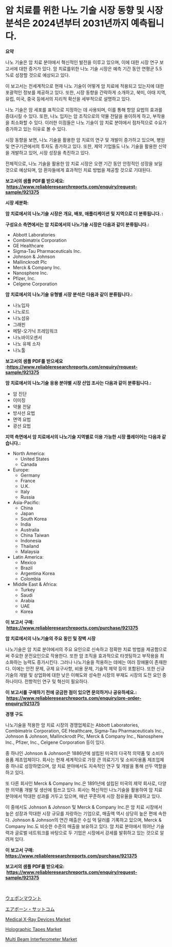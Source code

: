<p><h1>암 치료를 위한 나노 기술 시장 동향 및 시장 분석은 2024년부터 2031년까지 예측됩니다.</h1></p><p><strong>요약</strong></p>
<p><p>나노 기술은 암 치료 분야에서 혁신적인 발전을 이루고 있으며, 이에 대한 시장 연구 보고서에 대한 증거가 있다. 암 치료를위한 나노 기술 시장은 예측 기간 동안 연평균 5.5 %로 성장할 것으로 예상되고 있다.</p><p>이 보고서는 전세계적으로 현재 나노 기술이 어떻게 암 치료에 적용되고 있는지에 대한 포괄적인 정보를 제공하고 있다. 또한, 시장 동향을 간략하게 소개하고, 북미, 아태 지역, 유럽, 미국, 중국 등에서의 지리적 확산을 세부적으로 설명하고 있다.</p><p>나노 기술은 암 세포를 표적으로 지정하는 데 사용되며, 이를 통해 항암 요법의 효과를 증대시킬 수 있다. 또한, 나노 입자는 암 조직으로의 약물 전달을 용이하게 하고, 부작용을 최소화할 수 있다. 이러한 이점들은 나노 기술이 암 치료 분야에서 점차적으로 수요가 증가하고 있는 이유로 볼 수 있다.</p><p>시장 동향을 보면, 나노 기술을 활용한 암 치료의 연구 및 개발이 증가하고 있으며, 병원 및 연구기관에서의 투자도 증가하고 있다. 또한, 제약 기업들도 나노 기술을 활용한 신약을 개발하고 있어, 시장 성장을 촉진하고 있다.</p><p>전체적으로, 나노 기술을 활용한 암 치료 시장은 오랜 기간 동안 안정적인 성장을 보일 것으로 예상되며, 암 환자들에게 효과적인 치료 방법을 제공할 것으로 기대된다.</p></p>
<p><strong>보고서의 샘플 PDF를 받으세요: &nbsp;<a href="https://www.reliableresearchreports.com/enquiry/request-sample/921375">https://www.reliableresearchreports.com/enquiry/request-sample/921375</a></strong></p>
<p><strong>시장 세분화:</strong></p>
<p><strong> 암 치료에서의 나노기술 시장은 개요, 배포, 애플리케이션 및 지역으로 더 분류됩니다. :</strong></p>
<p><strong>구성요소 측면에서는 암 치료에서의 나노기술 시장은 다음과 같이 분류됩니다.:</strong></p>
<p><ul><li>Abbott Laboratories</li><li>Combimatrix Corporation</li><li>GE Healthcare</li><li>Sigma-Tau Pharmaceuticals Inc.</li><li>Johnson & Johnson</li><li>Mallinckrodt Plc</li><li>Merck & Company Inc.</li><li>Nanosphere Inc.</li><li>Pfizer, Inc.</li><li>Celgene Corporation</li></ul></p>
<p><strong> 암 치료에서의 나노기술 유형별 시장 분석은 다음과 같이 분류됩니다.:</strong></p>
<p><ul><li>나노입자</li><li>나노로드</li><li>나노섬유</li><li>그래핀</li><li>메탈-오가닉 프레임워크</li><li>나노바이오센서</li><li>나노 유체 소자</li><li>나노툴</li></ul></p>
<p><strong>보고서의 샘플 PDF를 받으세요 :<a href="https://www.reliableresearchreports.com/enquiry/request-sample/921375">https://www.reliableresearchreports.com/enquiry/request-sample/921375</a></strong></p>
<p><strong> 암 치료에서의 나노기술 응용 분야별 시장 산업 조사는 다음과 같이 분류됩니다.:</strong></p>
<p><ul><li>암 진단</li><li>이미징</li><li>약물 전달</li><li>방사선 요법</li><li>면역 요법</li><li>광선 요법</li></ul></p>
<p><strong>지역 측면에서 암 치료에서의 나노기술 지역별로 이용 가능한 시장 플레이어는 다음과 같습니다.:</strong></p>
<p><ul>
    <li>
        North America:
        <ul>
            <li>United States</li>
            <li>Canada</li>
        </ul>
    </li>
    <li>
        Europe:
        <ul>
            <li>Germany</li>
            <li>France</li>
            <li>U.K.</li>
            <li>Italy</li>
            <li>Russia</li>
        </ul>
    </li>
    <li>
        Asia-Pacific:
        <ul>
            <li>China</li>
            <li>Japan</li>
            <li>South Korea</li>
            <li>India</li>
            <li>Australia</li>
            <li>China Taiwan</li>
            <li>Indonesia</li>
            <li>Thailand</li>
            <li>Malaysia</li>
        </ul>
    </li>
    <li>
        Latin America:
        <ul>
            <li>Mexico</li>
            <li>Brazil</li>
            <li>Argentina Korea</li>
            <li>Colombia</li>
        </ul>
    </li>
    <li>
        Middle East & Africa:
        <ul>
            <li>Turkey</li>
            <li>Saudi</li>
            <li>Arabia</li>
            <li>UAE</li>
            <li>Korea</li>
        </ul>
    </li>
    </ul></p>
<p><strong>이 보고서 구매: &nbsp;<a href="https://www.reliableresearchreports.com/purchase/921375">https://www.reliableresearchreports.com/purchase/921375</a></strong></p>
<p><strong>암 치료에서의 나노기술의 주요 동인 및 장벽 시장</strong></p>
<p><p>나노기술은 암 치료 분야에서의 주요 요인으로 신속하고 정확한 치료 방법을 제공함으로써 주요한 운전요인으로 작용한다. 또한 암 조직을 효과적으로 타겟팅하고 부작용을 최소화하는 능력도 증가시킨다. 그러나 나노기술을 적용하는 데에는 여러 장애물이 존재한다. 이에는 안전 문제, 규제 요구사항, 비용 문제, 기술적 제약 등이 포함된다. 또한 신규 기술의 개발 및 상업화에 대한 낮은 이해도와 성숙한 시장의 부재도 시장의 도전 요인 중 하나이다. 전향적인 연구 및 혁신이 필요하다.</p></p>
<p><strong>이 보고서를 구매하기 전에 궁금한 점이 있으면 문의하거나 공유하세요.: &nbsp;<a href="https://www.reliableresearchreports.com/enquiry/pre-order-enquiry/921375">https://www.reliableresearchreports.com/enquiry/pre-order-enquiry/921375</a></strong></p>
<p><strong>경쟁 구도</strong></p>
<p><p>나노기술을 적용한 암 치료 시장의 경쟁업체로는 Abbott Laboratories, Combimatrix Corporation, GE Healthcare, Sigma-Tau Pharmaceuticals Inc., Johnson & Johnson, Mallinckrodt Plc, Merck & Company Inc., Nanosphere Inc., Pfizer, Inc., Celgene Corporation 등이 있다. </p><p>중 하나인 Johnson & Johnson은 1886년에 설립된 미국의 다국적 의약품 및 소비자용품 제조업체이다. 회사는 현재 세계적으로 가장 큰 의료기기 및 소비자용품 제조업체 중 하나로 성장하였으며, 암 치료 분야에서도 지속적인 연구 및 개발을 통해 선두 역할을 하고 있다. </p><p>또 다른 회사인 Merck & Company Inc.은 1891년에 설립된 미국의 제약 회사로, 다양한 의약품 개발 및 생산에 힘쓰고 있다. 회사는 혁신적인 나노기술을 활용하여 암 치료 분야에서 막대한 성과를 거두고 있으며, 매년 꾸준하게 시장 점유율을 확대하고 있다.</p><p>이 중에서도 Johnson & Johnson 및 Merck & Company Inc.은 암 치료 시장에서 높은 성장과 막대한 시장 규모를 자랑하는 기업으로, 매출액 역시 상당히 높은 편에 속한다. Johnson & Johnson의 연간 매출은 수십 억 달러를 기록하고 있으며, Merck & Company Inc.도 비슷한 수준의 매출을 보유하고 있다. 암 치료 분야에서 뛰어난 기술력과 글로벌 네트워크를 바탕으로 두 기업은 시장에서 강세를 발휘하고 있는 것으로 알려져 있다.</p></p>
<p><strong>이 보고서 구매: &nbsp; <a href="https://www.reliableresearchreports.com/purchase/921375">https://www.reliableresearchreports.com/purchase/921375</a></strong></p>
<p><strong>보고서의 샘플 PDF를 받으세요: &nbsp;<a href="https://www.reliableresearchreports.com/enquiry/request-sample/921375">https://www.reliableresearchreports.com/enquiry/request-sample/921375</a></strong><strong></strong></p>
<p>&nbsp;</p>
<p><p><a href="https://github.com/mohamedbakry57/Market-Research-Report-List-2/blob/main/1496132182151.md">ウェポンマウント</a></p><p><a href="https://github.com/lababdou/Market-Research-Report-List-2/blob/main/3572864182152.md">エアボーン・サットコム</a></p><p><a href="https://issuu.com/reportprime-2/docs/medical-x-ray-devices-market-size-2030.pptx">Medical X-Ray Devices Market</a></p><p><a href="https://github.com/juancolorado15/Market-Research-Report-List-1/blob/main/holographic-tapes-market.md">Holographic Tapes Market</a></p><p><a href="https://issuu.com/reportprime-2/docs/multi-beam-interferometer-market-size-2030.pptx">Multi Beam Interferometer Market</a></p></p>